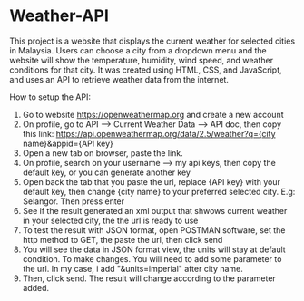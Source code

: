 # Weather-API
This project is a website that displays the current weather for selected cities in Malaysia. 
Users can choose a city from a dropdown menu and the website will show the temperature, humidity, wind speed, 
and weather conditions for that city. It was created using HTML, CSS, and JavaScript, and uses an API to retrieve weather data from the internet.

How to setup the API:

1) Go to website https://openweathermap.org and create a new account
2) On profile, go to API --> Current Weather Data --> API doc, then copy this link: https://api.openweathermap.org/data/2.5/weather?q={city name}&appid={API key} 
3) Open a new tab on browser, paste the link. 
4) On profile, search on your username --> my api keys, then copy the default key, or you can generate another key
5) Open back the tab that you paste the url, replace {API key} with your default key, then change {city name} to your preferred selected city. E.g: Selangor. Then press enter
6) See if the result generated an xml output that shwows current weather in your selected city, the the url is ready to use
7) To test the result with JSON format, open POSTMAN software, set the http method to GET, the paste the url, then click send
8) You will see the data in JSON format view, the units will stay at default condition. To make changes. You will need to add some parameter to the url. In my case, i add "&units=imperial" after city name.
9) Then, click send. The result will change according to the parameter added.
